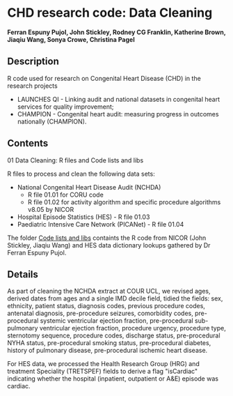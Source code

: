 # CHD research code: Data Cleaning

**Ferran Espuny Pujol, John Stickley, Rodney CG Franklin, Katherine Brown, Jiaqiu Wang, Sonya Crowe, Christina Pagel**

## Description

R code used for research on Congenital Heart Disease (CHD) in the research projects 

* LAUNCHES QI - Linking audit and national datasets in congenital heart services for quality improvement;
* CHAMPION - Congenital heart audit: measuring progress in outcomes nationally (CHAMPION).

## Contents

01 Data Cleaning: R files and Code lists and libs

R files to process and clean the following data sets:

* National Congenital Heart Disease Audit (NCHDA)
  - R file 01.01 for CORU code
  - R file 01.02 for activity algorithm and specific procedure algorithms v8.05 by NICOR 
* Hospital Episode Statistics (HES) - R file 01.03
* Paediatric Intensive Care Network (PICANet) - R file 01.04

The folder [Code lists and libs](<Code lists and libs>) containts the R code from NICOR (John Stickley, Jiaqiu Wang) and HES data dictionary lookups gathered by Dr Ferran Espuny Pujol.

## Details

As part of cleaning the NCHDA extract at COUR UCL, we revised ages, derived dates from ages and a single IMD decile field, tidied the fields: sex, ethnicity, patient status, diagnosis codes, previous procedure codes, antenatal diagnosis, pre-procedure seizures, comorbidity codes, pre-procedural systemic ventricular ejection fraction, pre-procedural sub-pulmonary ventricular ejection fraction, procedure urgency, procedure type, sternotomy sequence, procedure codes, discharge status, pre-procedural NYHA status, pre-procedural smoking status, pre-procedural diabetes, history of pulmonary disease, pre-procedural ischemic heart disease.

For HES data, we processed the Health Research Group (HRG) and treatment Speciality (TRETSPEF) fields to derive a flag "isCardiac" indicating whether the hospital (inpatient, outpatient or A&E) episode was cardiac. 
